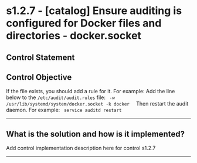 # s1.2.7 - \[catalog\] Ensure auditing is configured for Docker files and directories - docker.socket

## Control Statement

## Control Objective

If the file exists, you should add a rule for it.    For example:    Add the line below to the `/etc/audit/audit.rules` file:  ```  -w /usr/lib/systemd/system/docker.socket -k docker   ```  Then restart the audit daemon.     For example:  ```  service auditd restart  ```

______________________________________________________________________

## What is the solution and how is it implemented?

Add control implementation description here for control s1.2.7

______________________________________________________________________

